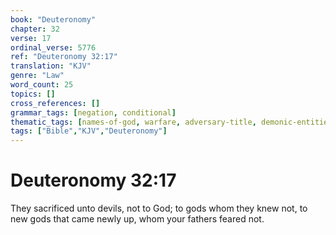 ```yaml
---
book: "Deuteronomy"
chapter: 32
verse: 17
ordinal_verse: 5776
ref: "Deuteronomy 32:17"
translation: "KJV"
genre: "Law"
word_count: 25
topics: []
cross_references: []
grammar_tags: [negation, conditional]
thematic_tags: [names-of-god, warfare, adversary-title, demonic-entities, adversary]
tags: ["Bible","KJV","Deuteronomy"]
---
```


# Deuteronomy 32:17

They sacrificed unto devils, not to God; to gods whom they knew not, to new gods that came newly up, whom your fathers feared not.
